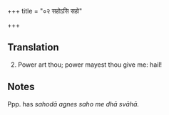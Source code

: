 +++
title = "०२ सहोऽसि सहो"

+++
## Translation
2. Power art thou; power mayest thou give me: hail!

## Notes
Ppp. has *sahodā agnes saho me dhā svāhā.*
